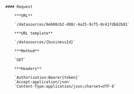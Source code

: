    #### Request

        ***URL**

        `/datasources/9eb08cb2-d88c-4a25-9cf5-0c41fdb82b81`

        ***URL template**

        `/datasources/{businessId}`

        ***Method**

        `GET`

        ***Headers**

        `Authorization:Bearer{token}`
        `Accept:application/json`
        `Content-Type:application/json;charset=UTF-8`
